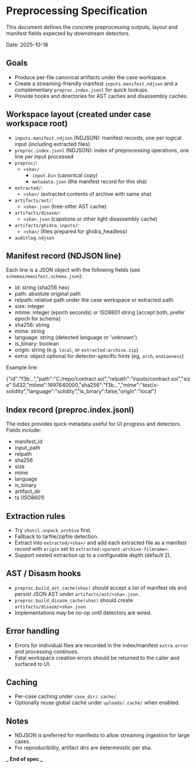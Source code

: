 # Preprocessing Specification

This document defines the concrete preprocessing outputs, layout and manifest fields expected by downstream detectors.

Date: 2025-10-18

## Goals

- Produce per-file canonical artifacts under the case workspace.
- Create a streaming-friendly manifest `inputs.manifest.ndjson` and a complementary `preproc.index.jsonl` for quick lookups.
- Provide hooks and directories for AST caches and disassembly caches.

## Workspace layout (created under case workspace root)

- `inputs.manifest.ndjson` (NDJSON): manifest records, one per logical input (including extracted files)
- `preproc.index.jsonl` (NDJSON): index of preprocessing operations, one line per input processed
- `preproc/`:
  - `<sha>/`
    - `input.bin` (canonical copy)
    - `metadata.json` (the manifest record for this sha)
- `extracted/`:
  - `<sha>/` (extracted contents of archive with same sha)
- `artifacts/ast/`:
  - `<sha>.json` (tree-sitter AST cache)
- `artifacts/disasm/`:
  - `<sha>.json` (capstone or other light disassembly cache)
- `artifacts/ghidra_inputs/`:
  - `<sha>/` (files prepared for ghidra_headless)
- `auditlog.ndjson`

## Manifest record (NDJSON line)

Each line is a JSON object with the following fields (see `schemas/manifest.schema.json`):

- id: string (sha256 hex)
- path: absolute original path
- relpath: relative path under the case workspace or extracted path
- size: integer
- mtime: integer (epoch seconds) or ISO8601 string [accept both, prefer epoch for schema]
- sha256: string
- mime: string
- language: string (detected language or 'unknown')
- is_binary: boolean
- origin: string (e.g. `local`, or `extracted:archive.zip`)
- extra: object optional for detector-specific hints (eg, `arch`, `endianness`)

Example line:

{"id":"f3b...","path":"C:/repo/contract.sol","relpath":"inputs/contract.sol","size":5432,"mtime":1697640000,"sha256":"f3b...","mime":"text/x-solidity","language":"solidity","is_binary":false,"origin":"local"}

## Index record (preproc.index.jsonl)

The index provides quick metadata useful for UI progress and detectors. Fields include:

- manifest_id
- input_path
- relpath
- sha256
- size
- mime
- language
- is_binary
- artifact_dir
- ts (ISO8601)

## Extraction rules

- Try `shutil.unpack_archive` first.
- Fallback to tarfile/zipfile detection.
- Extract into `extracted/<sha>/` and add each extracted file as a manifest record with `origin` set to `extracted:<parent-archive-filename>`.
- Support nested extraction up to a configurable depth (default 2).

## AST / Disasm hooks

- `preproc.build_ast_cache(shas)` should accept a list of manifest ids and persist JSON AST under `artifacts/ast/<sha>.json`.
- `preproc.build_disasm_cache(shas)` should create `artifacts/disasm/<sha>.json`.
- Implementations may be no-op until detectors are wired.

## Error handling

- Errors for individual files are recorded in the index/manifest `extra.error` and processing continues.
- Fatal workspace creation errors should be returned to the caller and surfaced to UI.

## Caching

- Per-case caching under `case_dir/.cache/`.
- Optionally reuse global cache under `uploads/.cache/` when enabled.

## Notes

- NDJSON is preferred for manifests to allow streaming ingestion for large cases.
- For reproducibility, artifact dirs are deterministic per sha.

**_ End of spec _**
